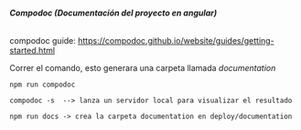 ###### **Compodoc (Documentación del proyecto en angular)**

compodoc guide: https://compodoc.github.io/website/guides/getting-started.html

Correr el comando, esto generara una carpeta llamada *documentation*

    npm run compodoc

    compodoc -s  --> lanza un servidor local para visualizar el resultado

    npm run docs -> crea la carpeta documentation en deploy/documentation

